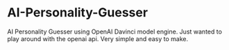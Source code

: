 # AI-Personality-Guesser
AI Personality Guesser using OpenAI Davinci model engine.
Just wanted to play around with the openai api. Very simple and easy to make.
